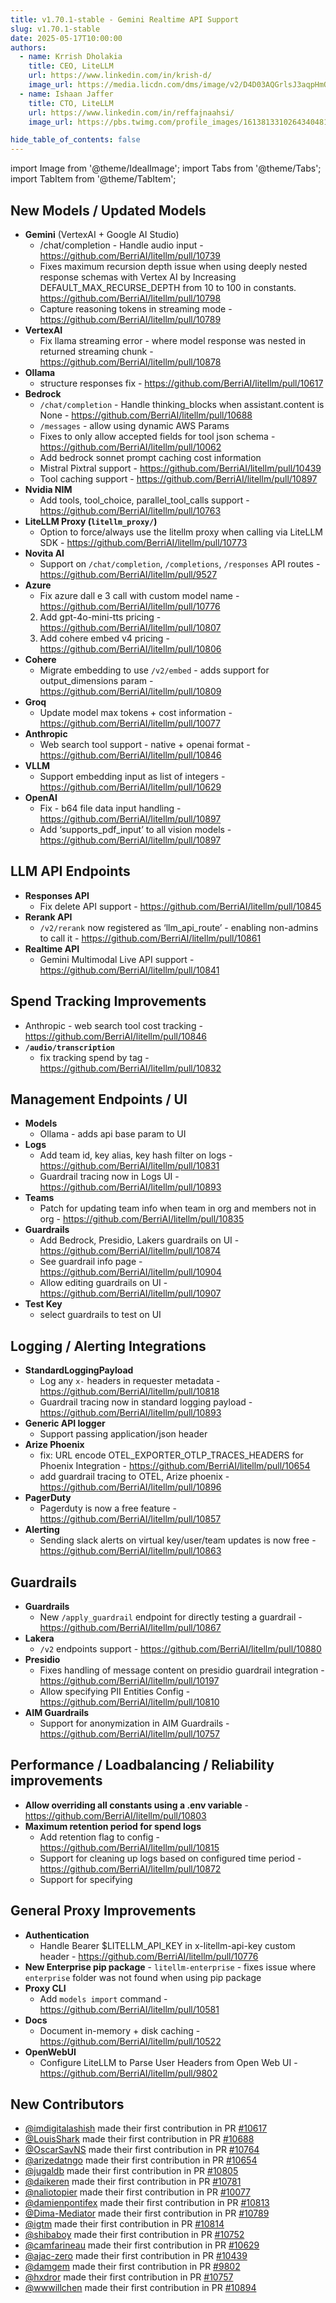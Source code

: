 ```yaml
---
title: v1.70.1-stable - Gemini Realtime API Support
slug: v1.70.1-stable
date: 2025-05-17T10:00:00
authors:
  - name: Krrish Dholakia
    title: CEO, LiteLLM
    url: https://www.linkedin.com/in/krish-d/
    image_url: https://media.licdn.com/dms/image/v2/D4D03AQGrlsJ3aqpHmQ/profile-displayphoto-shrink_400_400/B4DZSAzgP7HYAg-/0/1737327772964?e=1749686400&v=beta&t=Hkl3U8Ps0VtvNxX0BNNq24b4dtX5wQaPFp6oiKCIHD8
  - name: Ishaan Jaffer
    title: CTO, LiteLLM
    url: https://www.linkedin.com/in/reffajnaahsi/
    image_url: https://pbs.twimg.com/profile_images/1613813310264340481/lz54oEiB_400x400.jpg

hide_table_of_contents: false
---
```


import Image from '@theme/IdealImage';
import Tabs from '@theme/Tabs';
import TabItem from '@theme/TabItem';


## New Models / Updated Models

- **Gemini** (VertexAI + Google AI Studio)
    - /chat/completion - Handle audio input - https://github.com/BerriAI/litellm/pull/10739
    - Fixes maximum recursion depth issue when using deeply nested response schemas with Vertex AI by Increasing DEFAULT_MAX_RECURSE_DEPTH from 10 to 100 in constants. https://github.com/BerriAI/litellm/pull/10798
    - Capture reasoning tokens in streaming mode - https://github.com/BerriAI/litellm/pull/10789
- **VertexAI**
    - Fix llama streaming error - where model response was nested in returned streaming chunk - https://github.com/BerriAI/litellm/pull/10878
- **Ollama**
    - structure responses fix - https://github.com/BerriAI/litellm/pull/10617
- **Bedrock**
    - `/chat/completion` - Handle thinking_blocks when assistant.content is None - https://github.com/BerriAI/litellm/pull/10688
    - `/messages` - allow using dynamic AWS Params 
    - Fixes to only allow accepted fields for tool json schema - https://github.com/BerriAI/litellm/pull/10062
    - Add bedrock sonnet prompt caching cost information
    - Mistral Pixtral support - https://github.com/BerriAI/litellm/pull/10439
    - Tool caching support - https://github.com/BerriAI/litellm/pull/10897
- **Nvidia NIM**
    - Add tools, tool_choice, parallel_tool_calls support - https://github.com/BerriAI/litellm/pull/10763
- **LiteLLM Proxy (`litellm_proxy/`)**
    - Option to force/always use the litellm proxy when calling via LiteLLM SDK - https://github.com/BerriAI/litellm/pull/10773
- **Novita AI**
    - Support on `/chat/completion`, `/completions`, `/responses` API routes - https://github.com/BerriAI/litellm/pull/9527
- **Azure**
    - Fix azure dall e 3 call with custom model name - https://github.com/BerriAI/litellm/pull/10776
    2. Add gpt-4o-mini-tts pricing - https://github.com/BerriAI/litellm/pull/10807
    3. Add cohere embed v4 pricing - https://github.com/BerriAI/litellm/pull/10806
- **Cohere**
    - Migrate embedding to use `/v2/embed` - adds support for output_dimensions param - https://github.com/BerriAI/litellm/pull/10809
- **Groq**
    - Update model max tokens + cost information - https://github.com/BerriAI/litellm/pull/10077
- **Anthropic**
    - Web search tool support - native + openai format - https://github.com/BerriAI/litellm/pull/10846
- **VLLM**
    - Support embedding input as list of integers - https://github.com/BerriAI/litellm/pull/10629
- **OpenAI**
    - Fix - b64 file data input handling - https://github.com/BerriAI/litellm/pull/10897
    - Add ‘supports_pdf_input’ to all vision models - https://github.com/BerriAI/litellm/pull/10897



## LLM API Endpoints
- **Responses API**
    - Fix delete API support - https://github.com/BerriAI/litellm/pull/10845
- **Rerank API**
    - `/v2/rerank` now registered as ‘llm_api_route’ - enabling non-admins to call it - https://github.com/BerriAI/litellm/pull/10861
- **Realtime API**
    - Gemini Multimodal Live API support - https://github.com/BerriAI/litellm/pull/10841


## Spend Tracking Improvements
- Anthropic - web search tool cost tracking - https://github.com/BerriAI/litellm/pull/10846
- **`/audio/transcription`**
    - fix tracking spend by tag - https://github.com/BerriAI/litellm/pull/10832

## Management Endpoints / UI
- **Models**
    - Ollama - adds api base param to UI 
- **Logs**
    - Add team id, key alias, key hash filter on logs - https://github.com/BerriAI/litellm/pull/10831
    - Guardrail tracing now in Logs UI - https://github.com/BerriAI/litellm/pull/10893
- **Teams**
    - Patch for updating team info when team in org and members not in org - https://github.com/BerriAI/litellm/pull/10835
- **Guardrails**
    - Add Bedrock, Presidio, Lakers guardrails on UI - https://github.com/BerriAI/litellm/pull/10874
    - See guardrail info page - https://github.com/BerriAI/litellm/pull/10904
    - Allow editing guardrails on UI - https://github.com/BerriAI/litellm/pull/10907
- **Test Key**
    - select guardrails to test on UI 



## Logging / Alerting Integrations
- **StandardLoggingPayload**
    - Log any `x-` headers in requester metadata - https://github.com/BerriAI/litellm/pull/10818
    - Guardrail tracing now in standard logging payload - https://github.com/BerriAI/litellm/pull/10893
- **Generic API logger**
    - Support passing application/json header 
- **Arize Phoenix**
    - fix: URL encode OTEL_EXPORTER_OTLP_TRACES_HEADERS for Phoenix Integration - https://github.com/BerriAI/litellm/pull/10654
    - add guardrail tracing to OTEL, Arize phoenix - https://github.com/BerriAI/litellm/pull/10896
- **PagerDuty**
    - Pagerduty is now a free feature - https://github.com/BerriAI/litellm/pull/10857
- **Alerting**
    - Sending slack alerts on virtual key/user/team updates is now free - https://github.com/BerriAI/litellm/pull/10863


## Guardrails
- **Guardrails**
    - New `/apply_guardrail` endpoint for directly testing a guardrail - https://github.com/BerriAI/litellm/pull/10867
- **Lakera**
    - `/v2` endpoints support - https://github.com/BerriAI/litellm/pull/10880
- **Presidio**
    - Fixes handling of message content on presidio guardrail integration - https://github.com/BerriAI/litellm/pull/10197
    - Allow specifying PII Entities Config - https://github.com/BerriAI/litellm/pull/10810
- **AIM Guardrails**
    - Support for anonymization in AIM Guardrails - https://github.com/BerriAI/litellm/pull/10757



## Performance / Loadbalancing / Reliability improvements
- **Allow overriding all constants using a .env variable** - https://github.com/BerriAI/litellm/pull/10803
- **Maximum retention period for spend logs**
    - Add retention flag to config - https://github.com/BerriAI/litellm/pull/10815
    - Support for cleaning up logs based on configured time period - https://github.com/BerriAI/litellm/pull/10872
    - Support for specifying 

## General Proxy Improvements
- **Authentication**
    - Handle Bearer $LITELLM_API_KEY in x-litellm-api-key custom header - https://github.com/BerriAI/litellm/pull/10776
- **New Enterprise pip package** - `litellm-enterprise` - fixes issue where `enterprise` folder was not found when using pip package  
- **Proxy CLI**
    - Add `models import` command - https://github.com/BerriAI/litellm/pull/10581
- **Docs**
    - Document in-memory + disk caching - https://github.com/BerriAI/litellm/pull/10522
- **OpenWebUI**
    - Configure LiteLLM to Parse User Headers from Open Web UI - https://github.com/BerriAI/litellm/pull/9802


## New Contributors
* [@imdigitalashish](https://github.com/imdigitalashish) made their first contribution in PR [#10617](https://github.com/BerriAI/litellm/pull/10617)
* [@LouisShark](https://github.com/LouisShark) made their first contribution in PR [#10688](https://github.com/BerriAI/litellm/pull/10688)
* [@OscarSavNS](https://github.com/OscarSavNS) made their first contribution in PR [#10764](https://github.com/BerriAI/litellm/pull/10764)
* [@arizedatngo](https://github.com/arizedatngo) made their first contribution in PR [#10654](https://github.com/BerriAI/litellm/pull/10654)
* [@jugaldb](https://github.com/jugaldb) made their first contribution in PR [#10805](https://github.com/BerriAI/litellm/pull/10805)
* [@daikeren](https://github.com/daikeren) made their first contribution in PR [#10781](https://github.com/BerriAI/litellm/pull/10781)
* [@naliotopier](https://github.com/naliotopier) made their first contribution in PR [#10077](https://github.com/BerriAI/litellm/pull/10077)
* [@damienpontifex](https://github.com/damienpontifex) made their first contribution in PR [#10813](https://github.com/BerriAI/litellm/pull/10813)
* [@Dima-Mediator](https://github.com/Dima-Mediator) made their first contribution in PR [#10789](https://github.com/BerriAI/litellm/pull/10789)
* [@igtm](https://github.com/igtm) made their first contribution in PR [#10814](https://github.com/BerriAI/litellm/pull/10814)
* [@shibaboy](https://github.com/shibaboy) made their first contribution in PR [#10752](https://github.com/BerriAI/litellm/pull/10752)
* [@camfarineau](https://github.com/camfarineau) made their first contribution in PR [#10629](https://github.com/BerriAI/litellm/pull/10629)
* [@ajac-zero](https://github.com/ajac-zero) made their first contribution in PR [#10439](https://github.com/BerriAI/litellm/pull/10439)
* [@damgem](https://github.com/damgem) made their first contribution in PR [#9802](https://github.com/BerriAI/litellm/pull/9802)
* [@hxdror](https://github.com/hxdror) made their first contribution in PR [#10757](https://github.com/BerriAI/litellm/pull/10757)
* [@wwwillchen](https://github.com/wwwillchen) made their first contribution in PR [#10894](https://github.com/BerriAI/litellm/pull/10894)
